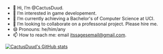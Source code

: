 - 👋 Hi, I’m @CactusDuud.
- 👀 I’m interested in game developement.
- 🌱 I’m currently achieving a Bachelor's of Computer Science at UCI.
- 💞️ I’m looking to collaborate on a professonal project. Please hire me.
- 😄 Pronouns: he/him/any
- 📫 How to reach me: email itssagesemail@gmail.com.

[![CactusDuud's GitHub stats](https://github-readme-stats.vercel.app/api?username=CactusDuud&theme=chartruese-dark)](https://github.com/anuraghazra/github-readme-stats)
